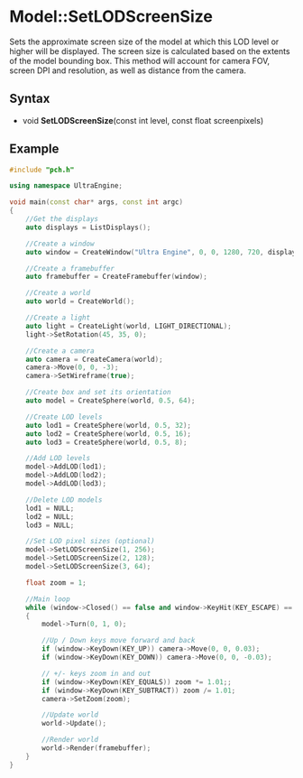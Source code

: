 # Model::SetLODScreenSize #
Sets the approximate screen size of the model at which this LOD level or higher will be displayed. The screen size is calculated based on the extents of the model bounding box. This method will account for camera FOV, screen DPI and resolution, as well as distance from the camera.

## Syntax ##
- void **SetLODScreenSize**(const int level, const float screenpixels)

## Example ##
```c++
#include "pch.h"

using namespace UltraEngine;

void main(const char* args, const int argc)
{
    //Get the displays
    auto displays = ListDisplays();

    //Create a window
    auto window = CreateWindow("Ultra Engine", 0, 0, 1280, 720, displays[0], WINDOW_CENTER | WINDOW_TITLEBAR);

    //Create a framebuffer
    auto framebuffer = CreateFramebuffer(window);

    //Create a world
    auto world = CreateWorld();

    //Create a light
    auto light = CreateLight(world, LIGHT_DIRECTIONAL);
    light->SetRotation(45, 35, 0);

    //Create a camera
    auto camera = CreateCamera(world);
    camera->Move(0, 0, -3);
    camera->SetWireframe(true);

    //Create box and set its orientation
    auto model = CreateSphere(world, 0.5, 64);

    //Create LOD levels
    auto lod1 = CreateSphere(world, 0.5, 32);
    auto lod2 = CreateSphere(world, 0.5, 16);
    auto lod3 = CreateSphere(world, 0.5, 8);

    //Add LOD levels
    model->AddLOD(lod1);
    model->AddLOD(lod2);
    model->AddLOD(lod3);

    //Delete LOD models
    lod1 = NULL;
    lod2 = NULL;
    lod3 = NULL;

    //Set LOD pixel sizes (optional)
    model->SetLODScreenSize(1, 256);
    model->SetLODScreenSize(2, 128);
    model->SetLODScreenSize(3, 64);

    float zoom = 1;

    //Main loop
    while (window->Closed() == false and window->KeyHit(KEY_ESCAPE) == false)
    {
        model->Turn(0, 1, 0);

        //Up / Down keys move forward and back
        if (window->KeyDown(KEY_UP)) camera->Move(0, 0, 0.03);
        if (window->KeyDown(KEY_DOWN)) camera->Move(0, 0, -0.03);

        // +/- keys zoom in and out
        if (window->KeyDown(KEY_EQUALS)) zoom *= 1.01;;
        if (window->KeyDown(KEY_SUBTRACT)) zoom /= 1.01;
        camera->SetZoom(zoom);

        //Update world
        world->Update();

        //Render world
        world->Render(framebuffer);
    }
}
```

